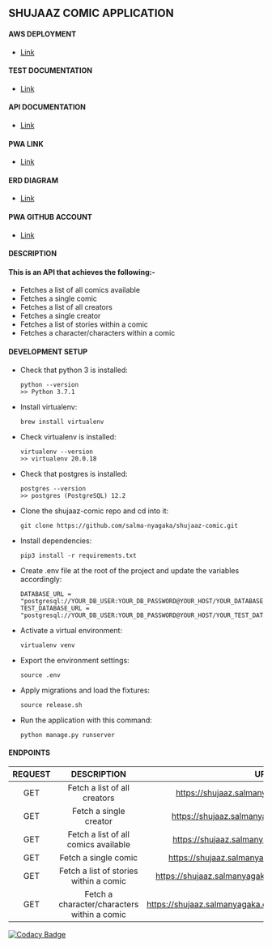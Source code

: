 ## SHUJAAZ COMIC APPLICATION
#### AWS DEPLOYMENT

- [Link](https://shujaaz.salmanyagaka.com/static)

#### TEST DOCUMENTATION

- [Link](https://circleci.com/api/v1.1/project/github/salma-nyagaka/shujaaz-comic/72/output/106/0?file=true&allocation-id=5ea58761b40dc80282801bde-0-build%2F311DB503)

#### API DOCUMENTATION

- [Link](https://documenter.getpostman.com/view/4791352/SzmY81gT?version=latest)

#### PWA LINK

- [Link](https://shujaaz-c3a4d.web.app)

#### ERD DIAGRAM

- [Link](https://identity.getpostman.com/handover/multifactor?user=4791352&handover_token=87341e49-21e5-4b20-9505-60dd2fd23b99)

#### PWA GITHUB ACCOUNT

- [Link](https://github.com/salma-nyagaka/comic-frontend)

#### DESCRIPTION
#### This is an API that achieves the following:-
- Fetches a list of all comics available
- Fetches a single comic
- Fetches a list of all creators
- Fetches a single creator
- Fetches a list of stories within a comic
- Fetches a character/characters within a comic


#### DEVELOPMENT SETUP
-   Check that python 3 is installed:

    ```
    python --version
    >> Python 3.7.1
    ```

-   Install virtualenv:

    ```
    brew install virtualenv
    ```

-   Check virtualenv is installed:

    ```
    virtualenv --version
    >> virtualenv 20.0.18
    ```
    
-   Check that postgres is installed:

    ```
    postgres --version
    >> postgres (PostgreSQL) 12.2
    ```

-   Clone the shujaaz-comic repo and cd into it:

    ```
    git clone https://github.com/salma-nyagaka/shujaaz-comic.git
    ```

-   Install dependencies:

    ```
    pip3 install -r requirements.txt
    ```

-  Create .env file at the root of the project and update the variables accordingly:

    ```
    DATABASE_URL = "postgresql://YOUR_DB_USER:YOUR_DB_PASSWORD@YOUR_HOST/YOUR_DATABASE_NAME"
    TEST_DATABASE_URL = "postgresql://YOUR_DB_USER:YOUR_DB_PASSWORD@YOUR_HOST/YOUR_TEST_DATABASE_NAME" 
    ```

-   Activate a virtual environment:

    ```
    virtualenv venv
    ```
    
-   Export the environment settings:

    ```
    source .env
    ```

-   Apply migrations and load the fixtures:

    ```
    source release.sh
    ```

-   Run the application with this command:

    ```
    python manage.py runserver 
    ```

 #### ENDPOINTS
| REQUEST | DESCRIPTION  | URL  |
| :-----: | :-: | :-: |
| GET | Fetch a list of all creators |  https://shujaaz.salmanyagaka.com/api/users/ |
| GET | Fetch a single creator |  https://shujaaz.salmanyagaka.com/api/users/1/ |
| GET | Fetch a list of all comics available |  https://shujaaz.salmanyagaka.com/api/comics/ |
| GET | Fetch a single comic |   https://shujaaz.salmanyagaka.com/api/comics/1/ |
| GET | Fetch a list of stories within a comic |   https://shujaaz.salmanyagaka.comapi/comics/3/stories/ |
| GET | Fetch a character/characters within a comic |  https://shujaaz.salmanyagaka.com/api/comics/3/characters/ |



[![Codacy Badge](https://api.codacy.com/project/badge/Grade/15563af8bcde43e6a5924495778de6fb)](https://app.codacy.com/manual/salma-nyagaka/shujaaz-comic?utm_source=github.com&utm_medium=referral&utm_content=salma-nyagaka/shujaaz-comic&utm_campaign=Badge_Grade_Dashboard)

